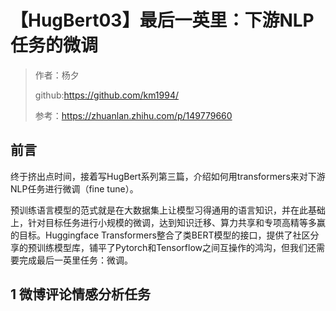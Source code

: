 # 【HugBert03】最后一英里：下游NLP任务的微调

> 作者：杨夕
> 
> github:https://github.com/km1994/
> 
> 参考：https://zhuanlan.zhihu.com/p/149779660

## 前言

终于挤出点时间，接着写HugBert系列第三篇，介绍如何用transformers来对下游NLP任务进行微调（fine tune）。

预训练语言模型的范式就是在大数据集上让模型习得通用的语言知识，并在此基础上，针对目标任务进行小规模的微调，达到知识迁移、算力共享和专项高精等多赢的目标。Huggingface Transformers整合了类BERT模型的接口，提供了社区分享的预训练模型库，铺平了Pytorch和Tensorflow之间互操作的鸿沟，但我们还需要完成最后一英里任务：微调。

## 1 微博评论情感分析任务



